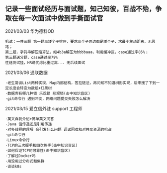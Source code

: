 记录一些面试经历与面试题，知己知彼，百战不殆，争取在每一次面试中做到手撕面试官  
---
2021/03/03 华为德科OD  
  ```
  机试：一共三题 第一题高矮个子排序，要求高个子两边都是矮个子，求最小移动距离，无思路；
  第二题，字符串解压缩算法，如4b3a解压为bbbbaaa，利用缓冲区，case通过率85%；
  第三题送分题，case通过率79%
  性格测试挂，HR说忧虑比重过高... 无后续面试
  ```
2021/03/06 通联数据    
  ```
  ·老生常谈List两种实现，Map内部结构，答拉链法，再问知不知道树形实现，后来搜了下到一定长度会转变为数组+红黑树
  ·数据库有哪几种锁 乐观锁 悲观锁(击中知识盲区) 
  ·git命令行 遇到冲突，网络问题提交失败怎么解决
  ```
2021/03/15 爱立信外驻 support 工程师    
  ```
  ·英文自我介绍+简单英文问答
  ·Java 值传递还是引用传递
  ·对多线程的理解 会引发什么问题 调试困难和对共享资源的抢占
  ·git命令行
  ·Linux命令行
  ·TCP的三次握手和四次挥手(击中知识盲区) 
  ·如何保证TCP的可靠性(击中知识盲区) 
  ·了解过Docker吗
  ·用没用过分布式和集群
  ·谈谈k8s
  ```
